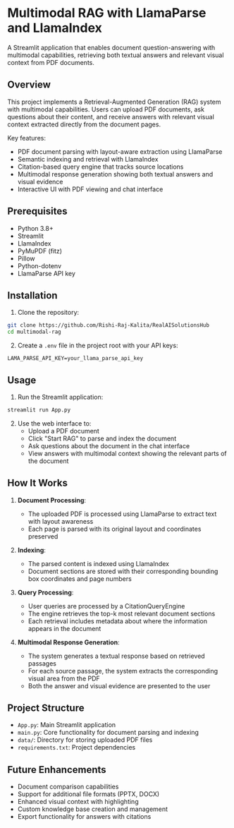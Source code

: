 # Multimodal RAG with LlamaParse and LlamaIndex

A Streamlit application that enables document question-answering with multimodal capabilities, retrieving both textual answers and relevant visual context from PDF documents.

## Overview

This project implements a Retrieval-Augmented Generation (RAG) system with multimodal capabilities. Users can upload PDF documents, ask questions about their content, and receive answers with relevant visual context extracted directly from the document pages.

Key features:
- PDF document parsing with layout-aware extraction using LlamaParse
- Semantic indexing and retrieval with LlamaIndex
- Citation-based query engine that tracks source locations
- Multimodal response generation showing both textual answers and visual evidence
- Interactive UI with PDF viewing and chat interface

## Prerequisites

- Python 3.8+
- Streamlit
- LlamaIndex
- PyMuPDF (fitz)
- Pillow
- Python-dotenv
- LlamaParse API key

## Installation

1. Clone the repository:
```bash
git clone https://github.com/Rishi-Raj-Kalita/RealAISolutionsHub
cd multimodal-rag
```

2. Create a `.env` file in the project root with your API keys:
```
LAMA_PARSE_API_KEY=your_llama_parse_api_key
```

## Usage

1. Run the Streamlit application:
```bash
streamlit run App.py
```

2. Use the web interface to:
   - Upload a PDF document
   - Click "Start RAG" to parse and index the document
   - Ask questions about the document in the chat interface
   - View answers with multimodal context showing the relevant parts of the document

## How It Works

1. **Document Processing**: 
   - The uploaded PDF is processed using LlamaParse to extract text with layout awareness
   - Each page is parsed with its original layout and coordinates preserved

2. **Indexing**:
   - The parsed content is indexed using LlamaIndex
   - Document sections are stored with their corresponding bounding box coordinates and page numbers

3. **Query Processing**:
   - User queries are processed by a CitationQueryEngine
   - The engine retrieves the top-k most relevant document sections
   - Each retrieval includes metadata about where the information appears in the document

4. **Multimodal Response Generation**:
   - The system generates a textual response based on retrieved passages
   - For each source passage, the system extracts the corresponding visual area from the PDF
   - Both the answer and visual evidence are presented to the user

## Project Structure

- `App.py`: Main Streamlit application
- `main.py`: Core functionality for document parsing and indexing
- `data/`: Directory for storing uploaded PDF files
- `requirements.txt`: Project dependencies

## Future Enhancements

- Document comparison capabilities
- Support for additional file formats (PPTX, DOCX)
- Enhanced visual context with highlighting
- Custom knowledge base creation and management
- Export functionality for answers with citations
